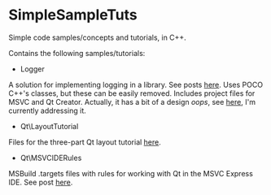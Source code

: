 SimpleSampleTuts
================

Simple code samples/concepts and tutorials, in C++.

Contains the following samples/tutorials:
* Logger

 A solution for implementing logging in a library. See posts [here](http://cidebycide.blogspot.pt/2013/05/logger-wrapper-revisited.html).
 Uses POCO C++'s classes, but these can be easily removed. Includes project files for MSVC and Qt Creator. Actually, it has a bit of a
 design <i>oops</i>, see [here](http://cidebycide.blogspot.pt/2013/05/ever-duh-moment.html), I'm currently addressing it.

* Qt\LayoutTutorial

 Files for the three-part Qt layout tutorial [here](http://cidebycide.blogspot.pt/2013/04/qt-layout-tutorial-part-i.html).
 
* Qt\MSVCIDERules

 MSBuild .targets files with rules for working with Qt in the MSVC Express IDE. See post [here](http://cidebycide.blogspot.com/2013/04/developing-with-qt-on-msvc-express-ide.html).

